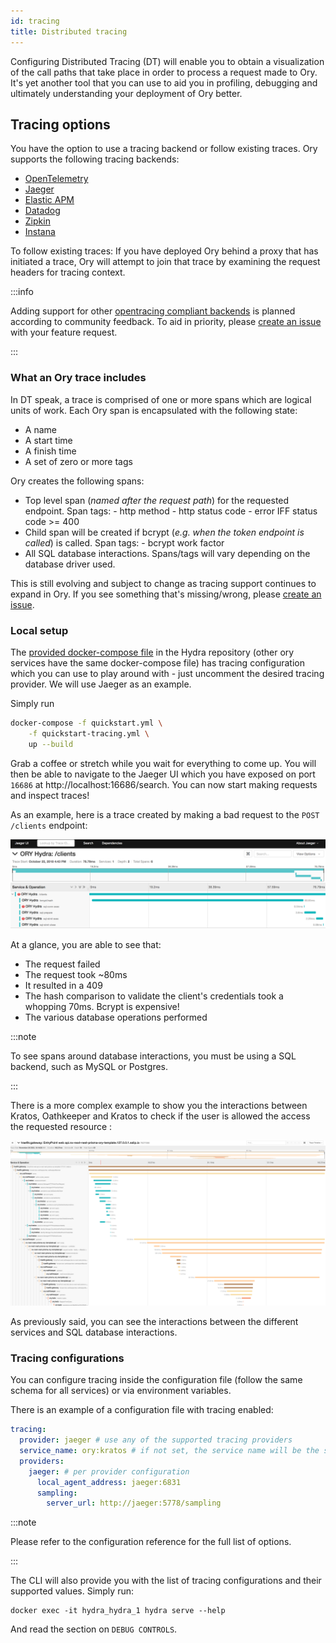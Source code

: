 ```yaml
---
id: tracing
title: Distributed tracing
---
```


Configuring Distributed Tracing (DT) will enable you to obtain a visualization of the call paths that take place in order to
process a request made to Ory. It's yet another tool that you can use to aid you in profiling, debugging and ultimately
understanding your deployment of Ory better.

## Tracing options

You have the option to use a tracing backend or follow existing traces. Ory supports the following tracing backends:

- [OpenTelemetry](https://github.com/open-telemetry)
- [Jaeger](https://github.com/jaegertracing/jaeger)
- [Elastic APM](https://github.com/elastic/apm)
- [Datadog](https://github.com/DataDog)
- [Zipkin](https://github.com/openzipkin/zipkin)
- [Instana](https://www.instana.com/)

To follow existing traces: If you have deployed Ory behind a proxy that has initiated a trace, Ory will attempt to join that trace
by examining the request headers for tracing context.

:::info

Adding support for other [opentracing compliant backends](https://opentracing.io/docs/supported-tracers) is planned according to
community feedback. To aid in priority, please [create an issue](https://github.com/ory/hydra/issues) with your feature request.

:::

### What an Ory trace includes

In DT speak, a trace is comprised of one or more spans which are logical units of work. Each Ory span is encapsulated with the
following state:

- A name
- A start time
- A finish time
- A set of zero or more tags

Ory creates the following spans:

- Top level span (_named after the request path_) for the requested endpoint. Span tags: - http method - http status code - error
  IFF status code >= 400
- Child span will be created if bcrypt (_e.g. when the token endpoint is called_) is called. Span tags: - bcrypt work factor
- All SQL database interactions. Spans/tags will vary depending on the database driver used.

This is still evolving and subject to change as tracing support continues to expand in Ory. If you see something that's
missing/wrong, please [create an issue](https://github.com/ory/docs/issues).

### Local setup

The [provided docker-compose file](https://github.com/ory/hydra/blob/master/quickstart-tracing.yml) in the Hydra repository (other
ory services have the same docker-compose file) has tracing configuration which you can use to play around with - just uncomment
the desired tracing provider. We will use Jaeger as an example.

Simply run

```sh
docker-compose -f quickstart.yml \
    -f quickstart-tracing.yml \
    up --build
```

Grab a coffee or stretch while you wait for everything to come up. You will then be able to navigate to the Jaeger UI which you
have exposed on port `16686` at http://localhost:16686/search. You can now start making requests and inspect traces!

As an example, here is a trace created by making a bad request to the `POST /clients` endpoint:

![OpenTracing and OpenCensus exemplary trace in Jaeger UI](../_static/sample_trace.png)

At a glance, you are able to see that:

- The request failed
- The request took ~80ms
- It resulted in a 409
- The hash comparison to validate the client's credentials took a whopping 70ms. Bcrypt is expensive!
- The various database operations performed

:::note

To see spans around database interactions, you must be using a SQL backend, such as MySQL or Postgres.

:::

There is a more complex example to show you the interactions between Kratos, Oathkeeper and Kratos to check if the user is allowed
the access the requested resource :

![Kratos Oathkeeper and Kratos exemplary trace in Jaeger UI](../_static/complex_trace.png)

As previously said, you can see the interactions between the different services and SQL database interactions.

### Tracing configurations

You can configure tracing inside the configuration file (follow the same schema for all services) or via environment variables.

There is an example of a configuration file with tracing enabled:

```yaml
tracing:
  provider: jaeger # use any of the supported tracing providers
  service_name: ory:kratos # if not set, the service name will be the service's name
  providers:
    jaeger: # per provider configuration
      local_agent_address: jaeger:6831
      sampling:
        server_url: http://jaeger:5778/sampling
```

:::note

Please refer to the configuration reference for the full list of options.

:::

The CLI will also provide you with the list of tracing configurations and their supported values. Simply run:

```
docker exec -it hydra_hydra_1 hydra serve --help
```

And read the section on `DEBUG CONTROLS`.
